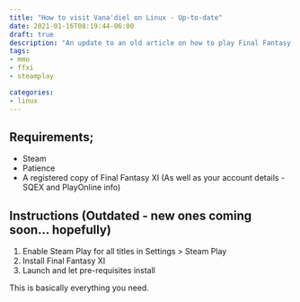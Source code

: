 ```yaml
---
title: "How to visit Vana'diel on Linux - Up-to-date"
date: 2021-01-16T08:19:44-06:00
draft: true
description: "An update to an old article on how to play Final Fantasy XI on Linux"
tags:
- mmo
- ffxi
- steamplay

categories:
- linux
---
```


## Requirements;
- Steam
- Patience
- A registered copy of Final Fantasy XI (As well as your account details - SQEX and PlayOnline info)

## Instructions (Outdated - new ones coming soon... hopefully)

1. Enable Steam Play for all titles in Settings > Steam Play
2. Install Final Fantasy XI
3. Launch and let pre-requisites install

This is basically everything you need.
